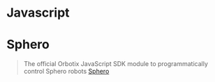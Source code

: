 # Javascript

# Sphero

> The official Orbotix JavaScript SDK module to programmatically control Sphero robots [Sphero](https://www.npmjs.com/package/sphero)